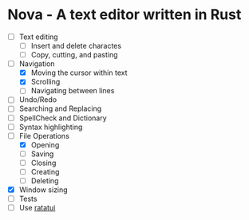 # Nova - A text editor written in Rust

- [ ] Text editing
  - [ ] Insert and delete charactes
  - [ ] Copy, cutting, and pasting
- [ ] Navigation
  - [x] Moving the cursor within text
  - [x] Scrolling
  - [ ] Navigating between lines
- [ ] Undo/Redo
- [ ] Searching and Replacing
- [ ] SpellCheck and Dictionary
- [ ] Syntax highlighting
- [ ] File Operations
  - [x] Opening
  - [ ] Saving
  - [ ] Closing
  - [ ] Creating
  - [ ] Deleting
- [x] Window sizing
- [ ] Tests
- [ ] Use [ratatui](https://github.com/ratatui-org/ratatui)

